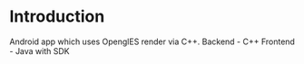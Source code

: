 # Introduction
Android app which uses OpenglES render via C++. 
Backend - C++
Frontend - Java with SDK
